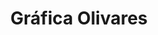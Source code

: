 ---
title: "Gráfica Olivares"
url: /ciudad-autonoma-de-buenos-aires/grafica-olivares/
shop: copyshop
---